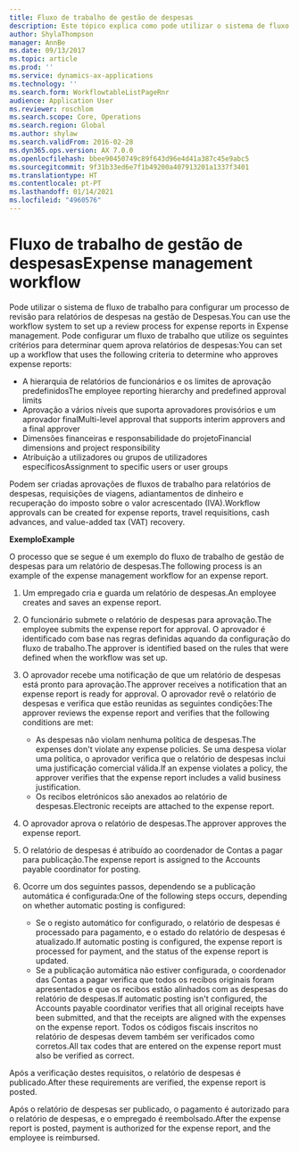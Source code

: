 ```yaml
---
title: Fluxo de trabalho de gestão de despesas
description: Este tópico explica como pode utilizar o sistema de fluxo de trabalho no Microsoft Dynamics 365 Finance, para configurar um processo de revisão para relatórios de despesas na gestão de Despesas.
author: ShylaThompson
manager: AnnBe
ms.date: 09/13/2017
ms.topic: article
ms.prod: ''
ms.service: dynamics-ax-applications
ms.technology: ''
ms.search.form: WorkflowtableListPageRnr
audience: Application User
ms.reviewer: roschlom
ms.search.scope: Core, Operations
ms.search.region: Global
ms.author: shylaw
ms.search.validFrom: 2016-02-28
ms.dyn365.ops.version: AX 7.0.0
ms.openlocfilehash: bbee90450749c89f643d96e4d41a387c45e9abc5
ms.sourcegitcommit: 9f31b33ed6e7f1b49200a407913201a1337f3401
ms.translationtype: HT
ms.contentlocale: pt-PT
ms.lasthandoff: 01/14/2021
ms.locfileid: "4960576"
---
```

# <a name="expense-management-workflow"></a><span data-ttu-id="13b0f-103">Fluxo de trabalho de gestão de despesas</span><span class="sxs-lookup"><span data-stu-id="13b0f-103">Expense management workflow</span></span>

<span data-ttu-id="13b0f-104">Pode utilizar o sistema de fluxo de trabalho para configurar um processo de revisão para relatórios de despesas na gestão de Despesas.</span><span class="sxs-lookup"><span data-stu-id="13b0f-104">You can use the workflow system to set up a review process for expense reports in Expense management.</span></span> <span data-ttu-id="13b0f-105">Pode configurar um fluxo de trabalho que utilize os seguintes critérios para determinar quem aprova relatórios de despesas:</span><span class="sxs-lookup"><span data-stu-id="13b0f-105">You can set up a workflow that uses the following criteria to determine who approves expense reports:</span></span>

- <span data-ttu-id="13b0f-106">A hierarquia de relatórios de funcionários e os limites de aprovação predefinidos</span><span class="sxs-lookup"><span data-stu-id="13b0f-106">The employee reporting hierarchy and predefined approval limits</span></span>
- <span data-ttu-id="13b0f-107">Aprovação a vários níveis que suporta aprovadores provisórios e um aprovador final</span><span class="sxs-lookup"><span data-stu-id="13b0f-107">Multi-level approval that supports interim approvers and a final approver</span></span>
- <span data-ttu-id="13b0f-108">Dimensões financeiras e responsabilidade do projeto</span><span class="sxs-lookup"><span data-stu-id="13b0f-108">Financial dimensions and project responsibility</span></span>
- <span data-ttu-id="13b0f-109">Atribuição a utilizadores ou grupos de utilizadores específicos</span><span class="sxs-lookup"><span data-stu-id="13b0f-109">Assignment to specific users or user groups</span></span>

<span data-ttu-id="13b0f-110">Podem ser criadas aprovações de fluxos de trabalho para relatórios de despesas, requisições de viagens, adiantamentos de dinheiro e recuperação do imposto sobre o valor acrescentado (IVA).</span><span class="sxs-lookup"><span data-stu-id="13b0f-110">Workflow approvals can be created for expense reports, travel requisitions, cash advances, and value-added tax (VAT) recovery.</span></span>

<span data-ttu-id="13b0f-111">**Exemplo**</span><span class="sxs-lookup"><span data-stu-id="13b0f-111">**Example**</span></span>

<span data-ttu-id="13b0f-112">O processo que se segue é um exemplo do fluxo de trabalho de gestão de despesas para um relatório de despesas.</span><span class="sxs-lookup"><span data-stu-id="13b0f-112">The following process is an example of the expense management workflow for an expense report.</span></span>

1. <span data-ttu-id="13b0f-113">Um empregado cria e guarda um relatório de despesas.</span><span class="sxs-lookup"><span data-stu-id="13b0f-113">An employee creates and saves an expense report.</span></span>
2. <span data-ttu-id="13b0f-114">O funcionário submete o relatório de despesas para aprovação.</span><span class="sxs-lookup"><span data-stu-id="13b0f-114">The employee submits the expense report for approval.</span></span> <span data-ttu-id="13b0f-115">O aprovador é identificado com base nas regras definidas aquando da configuração do fluxo de trabalho.</span><span class="sxs-lookup"><span data-stu-id="13b0f-115">The approver is identified based on the rules that were defined when the workflow was set up.</span></span>
3. <span data-ttu-id="13b0f-116">O aprovador recebe uma notificação de que um relatório de despesas está pronto para aprovação.</span><span class="sxs-lookup"><span data-stu-id="13b0f-116">The approver receives a notification that an expense report is ready for approval.</span></span> <span data-ttu-id="13b0f-117">O aprovador revê o relatório de despesas e verifica que estão reunidas as seguintes condições:</span><span class="sxs-lookup"><span data-stu-id="13b0f-117">The approver reviews the expense report and verifies that the following conditions are met:</span></span>

    - <span data-ttu-id="13b0f-118">As despesas não violam nenhuma política de despesas.</span><span class="sxs-lookup"><span data-stu-id="13b0f-118">The expenses don't violate any expense policies.</span></span> <span data-ttu-id="13b0f-119">Se uma despesa violar uma política, o aprovador verifica que o relatório de despesas inclui uma justificação comercial válida.</span><span class="sxs-lookup"><span data-stu-id="13b0f-119">If an expense violates a policy, the approver verifies that the expense report includes a valid business justification.</span></span>
    - <span data-ttu-id="13b0f-120">Os recibos eletrónicos são anexados ao relatório de despesas.</span><span class="sxs-lookup"><span data-stu-id="13b0f-120">Electronic receipts are attached to the expense report.</span></span>

4. <span data-ttu-id="13b0f-121">O aprovador aprova o relatório de despesas.</span><span class="sxs-lookup"><span data-stu-id="13b0f-121">The approver approves the expense report.</span></span>
5. <span data-ttu-id="13b0f-122">O relatório de despesas é atribuído ao coordenador de Contas a pagar para publicação.</span><span class="sxs-lookup"><span data-stu-id="13b0f-122">The expense report is assigned to the Accounts payable coordinator for posting.</span></span>
6. <span data-ttu-id="13b0f-123">Ocorre um dos seguintes passos, dependendo se a publicação automática é configurada:</span><span class="sxs-lookup"><span data-stu-id="13b0f-123">One of the following steps occurs, depending on whether automatic posting is configured:</span></span>

    - <span data-ttu-id="13b0f-124">Se o registo automático for configurado, o relatório de despesas é processado para pagamento, e o estado do relatório de despesas é atualizado.</span><span class="sxs-lookup"><span data-stu-id="13b0f-124">If automatic posting is configured, the expense report is processed for payment, and the status of the expense report is updated.</span></span>
    - <span data-ttu-id="13b0f-125">Se a publicação automática não estiver configurada, o coordenador das Contas a pagar verifica que todos os recibos originais foram apresentados e que os recibos estão alinhados com as despesas do relatório de despesas.</span><span class="sxs-lookup"><span data-stu-id="13b0f-125">If automatic posting isn't configured, the Accounts payable coordinator verifies that all original receipts have been submitted, and that the receipts are aligned with the expenses on the expense report.</span></span> <span data-ttu-id="13b0f-126">Todos os códigos fiscais inscritos no relatório de despesas devem também ser verificados como corretos.</span><span class="sxs-lookup"><span data-stu-id="13b0f-126">All tax codes that are entered on the expense report must also be verified as correct.</span></span>

<span data-ttu-id="13b0f-127">Após a verificação destes requisitos, o relatório de despesas é publicado.</span><span class="sxs-lookup"><span data-stu-id="13b0f-127">After these requirements are verified, the expense report is posted.</span></span>

<span data-ttu-id="13b0f-128">Após o relatório de despesas ser publicado, o pagamento é autorizado para o relatório de despesas, e o empregado é reembolsado.</span><span class="sxs-lookup"><span data-stu-id="13b0f-128">After the expense report is posted, payment is authorized for the expense report, and the employee is reimbursed.</span></span>

